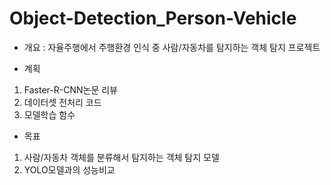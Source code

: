 # Object-Detection_Person-Vehicle

- 개요 : 자율주행에서 주행환경 인식 중 사람/자동차를 탐지하는 객체 탐지 프로젝트

- 계획
1. Faster-R-CNN논문 리뷰
2. 데이터셋 전처리 코드
3. 모델학습 함수

- 목표
1. 사람/자동차 객체를 분류해서 탐지하는 객체 탐지 모델
2. YOLO모델과의 성능비교
